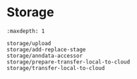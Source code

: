 # Storage

```{toctree}
:maxdepth: 1

storage/upload
storage/add-replace-stage
storage/anndata-accessor
storage/prepare-transfer-local-to-cloud
storage/transfer-local-to-cloud
```
